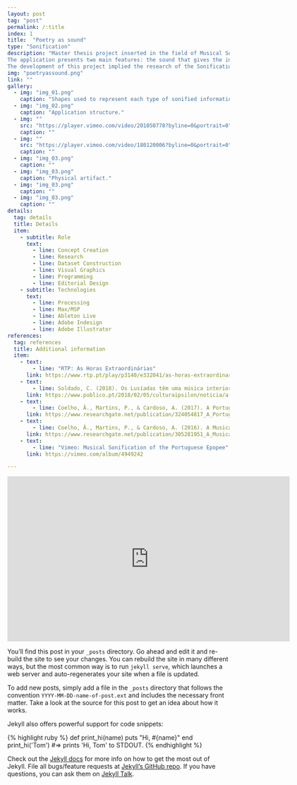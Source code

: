 ```yaml
---
layout: post
tag: "post"
permalink: /:title
index: 1
title:  "Poetry as sound"
type: "Sonification"
description: "Master thesis project inserted in the field of Musical Sonification that consists of an application that maps the poem <i>Os Lusíadas</i> by Luís de Camões into sounds.
The application presents two main features: the sound that gives the information of the poem and a visual component that works as a label. The main goal was to create a new approach to analyze poetry through sound that reflects its structure, story and rhyme characteristics.
The development of this project implied the research of the Sonification field, the analysis of the poem and the construction of the application, from the graphical approach to the programing development. It was also created a physical artifact that documented the process and results obtained with the research."
img: "poetryassound.png"
link: ""
gallery:
  - img: "img_01.png"
    caption: "Shapes used to represent each type of sonified information."
  - img: "img_02.png"
    caption: "Application structure."
  - img: ""
    src: "https://player.vimeo.com/video/201050778?byline=0&portrait=0"
    caption: ""
  - img: ""
    src: "https://player.vimeo.com/video/180120006?byline=0&portrait=0"
    caption: ""
  - img: "img_03.png"
    caption: ""
  - img: "img_03.png"
    caption: "Physical artifact."
  - img: "img_03.png"
    caption: ""
  - img: "img_03.png"
    caption: ""
details:
  tag: details
  title: Details
  item:
    - subtitle: Role
      text:
        - line: Concept Creation
        - line: Research
        - line: Dataset Construction
        - line: Visual Graphics
        - line: Programming
        - line: Editorial Design
    - subtitle: Technologies
      text:
        - line: Processing
        - line: Max/MSP
        - line: Ableton Live
        - line: Adobe Indesign
        - line: Adobe Illustrator
references:
  tag: references
  title: Additional information
  item:
    - text:
        - line: "RTP: As Horas Extraordinárias"
      link: https://www.rtp.pt/play/p3140/e332041/as-horas-extraordinarias
    - text:
        - line: Soldado, C. (2018). Os Lusíadas têm uma música interior – e o Twitter também. <i>Ípsilon</i>.
      link: https://www.publico.pt/2018/02/05/culturaipsilon/noticia/a-que-soam-os-lusiadas-quando-sao-traduzidos-para-musica-1801951
    - text:
        - line: Coelho, Â., Martins, P., & Cardoso, A. (2017). A Portuguese Epopee Seen Through Sound. Paper presented at the xCoAx Conference, Porto, Portugal.
      link: https://www.researchgate.net/publication/324054817_A_Portuguese_Epopee_Seen_Through_Sound
    - text:
        - line: Coelho, Â., Martins, P., & Cardoso, A. (2016). A Musical Sonification of the Portuguese Epopee. Paper presented at the Workshop on Musical Metacreation (MUME), Paris, France.
      link: https://www.researchgate.net/publication/305281951_A_Musical_Sonification_of_the_Portuguese_Epopee
    - text:
        - line: "Vimeo: Musical Sonification of the Portuguese Epopee"
      link: https://vimeo.com/album/4949242

---
```


<iframe src="https://player.vimeo.com/video/201050778?autoplay=1&loop=1&byline=0&portrait=0" width="640" height="374" frameborder="0" webkitallowfullscreen mozallowfullscreen allowfullscreen></iframe>

You’ll find this post in your `_posts` directory. Go ahead and edit it and re-build the site to see your changes. You can rebuild the site in many different ways, but the most common way is to run `jekyll serve`, which launches a web server and auto-regenerates your site when a file is updated.

To add new posts, simply add a file in the `_posts` directory that follows the convention `YYYY-MM-DD-name-of-post.ext` and includes the necessary front matter. Take a look at the source for this post to get an idea about how it works.

Jekyll also offers powerful support for code snippets:

{% highlight ruby %}
def print_hi(name)
  puts "Hi, #{name}"
end
print_hi('Tom')
#=> prints 'Hi, Tom' to STDOUT.
{% endhighlight %}

Check out the [Jekyll docs][jekyll-docs] for more info on how to get the most out of Jekyll. File all bugs/feature requests at [Jekyll’s GitHub repo][jekyll-gh]. If you have questions, you can ask them on [Jekyll Talk][jekyll-talk].

[jekyll-docs]: https://jekyllrb.com/docs/home
[jekyll-gh]:   https://github.com/jekyll/jekyll
[jekyll-talk]: https://talk.jekyllrb.com/
